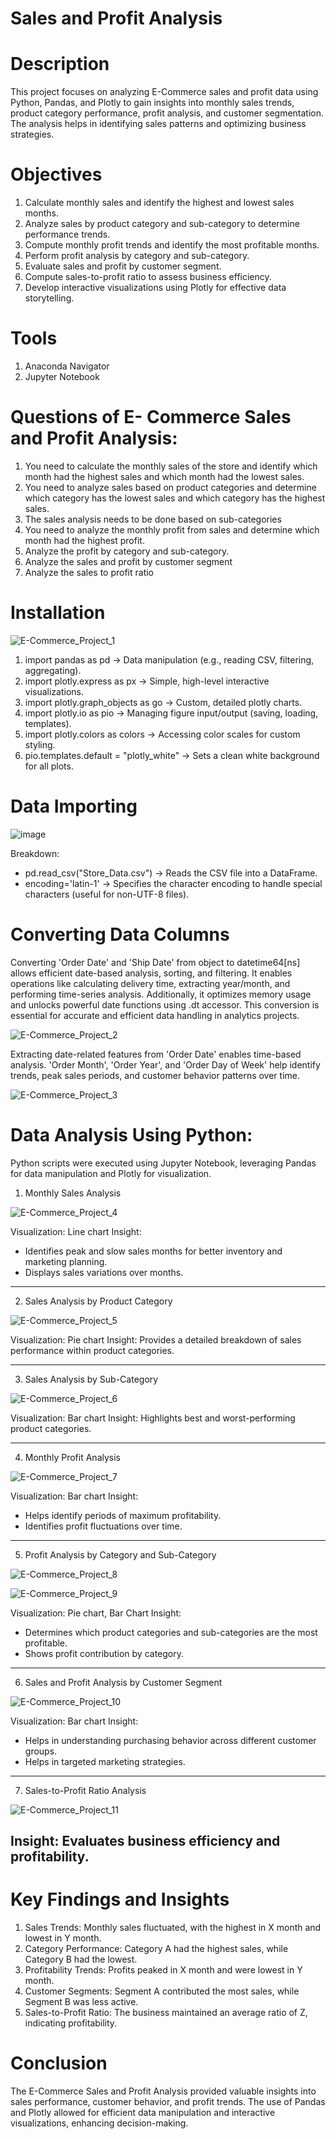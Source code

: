 # Sales and Profit Analysis

# Description 
This project focuses on analyzing E-Commerce sales and profit data using Python, Pandas, and Plotly to gain insights into monthly sales trends, product category performance, profit analysis, and customer segmentation. The analysis helps in identifying sales patterns and optimizing business strategies.

# Objectives
1. Calculate monthly sales and identify the highest and lowest sales months.
2. Analyze sales by product category and sub-category to determine performance trends.
3. Compute monthly profit trends and identify the most profitable months.
4. Perform profit analysis by category and sub-category.
5. Evaluate sales and profit by customer segment.
6. Compute sales-to-profit ratio to assess business efficiency.
7. Develop interactive visualizations using Plotly for effective data storytelling.

# Tools
1. Anaconda Navigator
2. Jupyter Notebook

# Questions of E- Commerce Sales and Profit Analysis:

1. You need to calculate the monthly sales of the store and identify which month had the highest sales and which month had the lowest sales.
2. You need to analyze sales based on product categories and determine which category has the lowest sales and which category has the highest sales.
3. The sales analysis needs to be done based on sub-categories
4. You need to analyze the monthly profit from sales and determine which month had the highest profit.
5. Analyze the profit by category and sub-category.
6. Analyze the sales and profit by customer segment
7. Analyze the sales to profit ratio

# Installation

![E-Commerce_Project_1](https://github.com/user-attachments/assets/004facb1-7248-497b-bcbb-193eec4b4d11)


1. import pandas as pd → Data manipulation (e.g., reading CSV, filtering, aggregating).
2. import plotly.express as px → Simple, high-level interactive visualizations.
3. import plotly.graph_objects as go → Custom, detailed plotly charts.
4. import plotly.io as pio → Managing figure input/output (saving, loading, templates).
5. import plotly.colors as colors → Accessing color scales for custom styling.
6. pio.templates.default = "plotly_white" → Sets a clean white background for all plots. 

# Data Importing

![image](https://github.com/user-attachments/assets/c0f0868f-d2e2-411a-aff8-e77ab13e041c)

Breakdown:
* pd.read_csv("Store_Data.csv") → Reads the CSV file into a DataFrame.
* encoding='latin-1' → Specifies the character encoding to handle special characters (useful for non-UTF-8 files).

# Converting Data Columns
Converting 'Order Date' and 'Ship Date' from object to datetime64[ns] allows efficient date-based analysis, sorting, and filtering. It enables operations like calculating delivery time, extracting year/month, and performing time-series analysis. Additionally, it optimizes memory usage and unlocks powerful date functions using .dt accessor. This conversion is essential for accurate and efficient data handling in analytics projects.

![E-Commerce_Project_2](https://github.com/user-attachments/assets/9de7376e-31f4-4d21-81c1-23444054a90b)

Extracting date-related features from 'Order Date' enables time-based analysis. 'Order Month', 'Order Year', and 'Order Day of Week' help identify trends, peak sales periods, and customer behavior patterns over time.

![E-Commerce_Project_3](https://github.com/user-attachments/assets/a84acfd0-7299-47ee-9d3a-ca50716b206d)

# Data Analysis Using Python:
Python scripts were executed using Jupyter Notebook, leveraging Pandas for data manipulation and Plotly for visualization.

1. Monthly Sales Analysis

![E-Commerce_Project_4](https://github.com/user-attachments/assets/241e00ca-1900-47b7-825f-480c9472312e)

Visualization: Line chart
Insight: 
* Identifies peak and slow sales months for better inventory and marketing planning.
* Displays sales variations over months.
--------------------------------------------------------------------------------------------------------------------------------------------------------------------------------------------------------------------

2. Sales Analysis by Product Category

![E-Commerce_Project_5](https://github.com/user-attachments/assets/6c695908-d01c-43ee-b6bb-ca984d255f01)

Visualization: Pie chart
Insight: Provides a detailed breakdown of sales performance within product categories.

--------------------------------------------------------------------------------------------------------------------------------------------------------------------------------------------------------------------

3. Sales Analysis by Sub-Category

![E-Commerce_Project_6](https://github.com/user-attachments/assets/e226abfd-978e-4b9e-9b2d-e9d3c3f0c24b)

Visualization: Bar chart
Insight: Highlights best and worst-performing product categories.

--------------------------------------------------------------------------------------------------------------------------------------------------------------------------------------------------------------------

4. Monthly Profit Analysis

![E-Commerce_Project_7](https://github.com/user-attachments/assets/bcd472e4-79b7-40d8-b639-15e80e56a072)

Visualization: Bar chart
Insight: 
* Helps identify periods of maximum profitability.
* Identifies profit fluctuations over time.
--------------------------------------------------------------------------------------------------------------------------------------------------------------------------------------------------------------------

5. Profit Analysis by Category and Sub-Category

![E-Commerce_Project_8](https://github.com/user-attachments/assets/9a5a955c-5cdf-4fda-9367-9afb78c1a702)

![E-Commerce_Project_9](https://github.com/user-attachments/assets/9a065421-8009-4425-b2b9-5b1cea9d1cdb)

Visualization: Pie chart, Bar Chart
Insight: 
* Determines which product categories and sub-categories are the most profitable.
* Shows profit contribution by category.
--------------------------------------------------------------------------------------------------------------------------------------------------------------------------------------------------------------------

6. Sales and Profit Analysis by Customer Segment

![E-Commerce_Project_10](https://github.com/user-attachments/assets/bb98ff5e-3653-4842-b97a-0ad199d20d84)

Visualization: Bar chart
Insight: 
* Helps in understanding purchasing behavior across different customer groups.
* Helps in targeted marketing strategies.
--------------------------------------------------------------------------------------------------------------------------------------------------------------------------------------------------------------------

7. Sales-to-Profit Ratio Analysis

![E-Commerce_Project_11](https://github.com/user-attachments/assets/653f9813-2863-4907-836b-a3180250eb45)

Insight: Evaluates business efficiency and profitability.
--------------------------------------------------------------------------------------------------------------------------------------------------------------------------------------------------------------------

# Key Findings and Insights

1. Sales Trends: Monthly sales fluctuated, with the highest in X month and lowest in Y month.
2. Category Performance: Category A had the highest sales, while Category B had the lowest.
3. Profitability Trends: Profits peaked in X month and were lowest in Y month.
4. Customer Segments: Segment A contributed the most sales, while Segment B was less active.
5. Sales-to-Profit Ratio: The business maintained an average ratio of Z, indicating profitability.

# Conclusion

The E-Commerce Sales and Profit Analysis provided valuable insights into sales performance, customer behavior, and profit trends. The use of Pandas and Plotly allowed for efficient data manipulation and interactive visualizations, enhancing decision-making.

